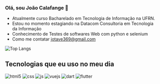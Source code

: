 ### Olá, sou João Calafange 👋
  - Atualmente curso Bacharelado em Tecnologia de Informação na UFRN.
  - Estou no momento estagiando na Datacom Consultoria em Tecnologia da Informação
  - Conhecimento de Testes de softwares Web com python e selenium
  - Como me contatar jotave369@gmail.com

  ![Top Langs](https://github-readme-stats.vercel.app/api/top-langs/?username=anuraghazra&layout=compact)

## Tecnologias que eu uso no meu dia
<div style="display: inline_block"<br/>
  <img align="center" alt="html5" src="https://img.shields.io/badge/HTML5-E34F26?style=for-the-badge&logo=html5&logoColor=white"/>
  <img align="center" alt="css" src="https://img.shields.io/badge/CSS-239120?&style=for-the-badge&logo=css3&logoColor=white"/>
  <img align="center" alt="js" src="https://img.shields.io/badge/JavaScript-F7DF1E?style=for-the-badge&logo=javascript&logoColor=black"/>
  <img align="center" alt="vuejs" src="https://img.shields.io/badge/Vue.js-35495E?style=for-the-badge&logo=vue.js&logoColor=4FC08D"/>
  <img align="center" alt="dart" src="https://img.shields.io/badge/dart-%230175C2.svg?style=for-the-badge&logo=dart&logoColor=white"/>
   <img align="center" alt="flutter" src="https://img.shields.io/badge/Flutter-%2302569B.svg?style=for-the-badge&logo=Flutter&logoColor=white"/>
</div>
